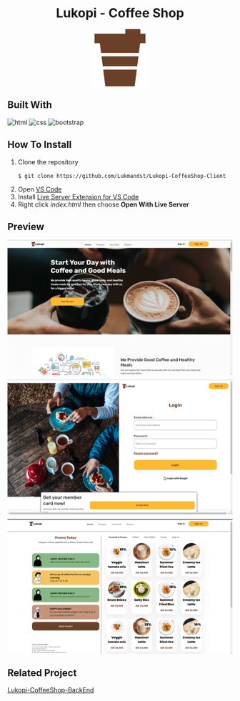 <h1 style="text-align:center">Lukopi - Coffee Shop</h1>

<div style="display:flex; justify-content:center">
    <img src="assets/image/stock/coffee 1.png" alt="news-icon" />
</div>

## Built With

![html](https://img.shields.io/badge/html-5-blue)
![css](https://img.shields.io/badge/css-3-yellow)
![bootstrap](https://img.shields.io/badge/bootstrap-5.2-blueviolet)

## How To Install

1. Clone the repository
   ```
   $ git clone https://github.com/Lukmandst/Lukopi-CoffeeShop-Client
   ```
2. Open [VS Code](https://code.visualstudio.com/)
3. Install [Live Server Extension for VS Code](https://marketplace.visualstudio.com/items?itemName=ritwickdey.LiveServer)
4. Right click _index.html_ then choose **Open With Live Server**

## Preview

<div style='display:flex;flex-direction:column;row-gap:10px;align-items:center'>
<img src="assets/screenshot/Homepage.png"  alt="home" />
<img src="assets/screenshot/Login-page.png"  alt="login" />
<img src="assets/screenshot/Product-page.png"  alt="product" />
</div>

## Related Project

[Lukopi-CoffeeShop-BackEnd](https://github.com/Lukmandst/Lukopi-CoffeeShop)

